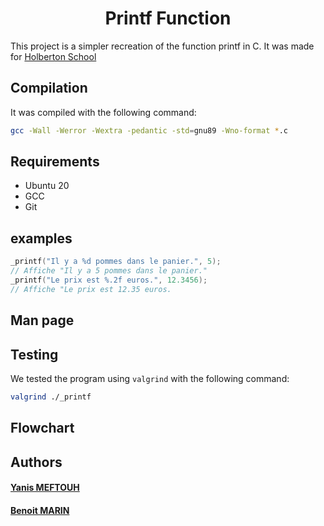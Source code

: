 <h1 style="text-align: center;">Printf Function</h1>

This project is a simpler recreation of the function printf in C.
It was made for [Holberton School](https://www.holbertonschool.com/)

## Compilation
It was compiled with the following command:
```bash
gcc -Wall -Werror -Wextra -pedantic -std=gnu89 -Wno-format *.c
```

## Requirements

- Ubuntu 20
- GCC
- Git

## examples

```c
_printf("Il y a %d pommes dans le panier.", 5);
// Affiche "Il y a 5 pommes dans le panier."
_printf("Le prix est %.2f euros.", 12.3456);  
// Affiche "Le prix est 12.35 euros.
```

## Man page


## Testing
We tested the program using `valgrind` with the following command:
```bash
valgrind ./_printf
```
## Flowchart

## Authors
#### [Yanis MEFTOUH](https://github.com/yanis59100)
#### [Benoit MARIN](https://github.com/SadScourge)